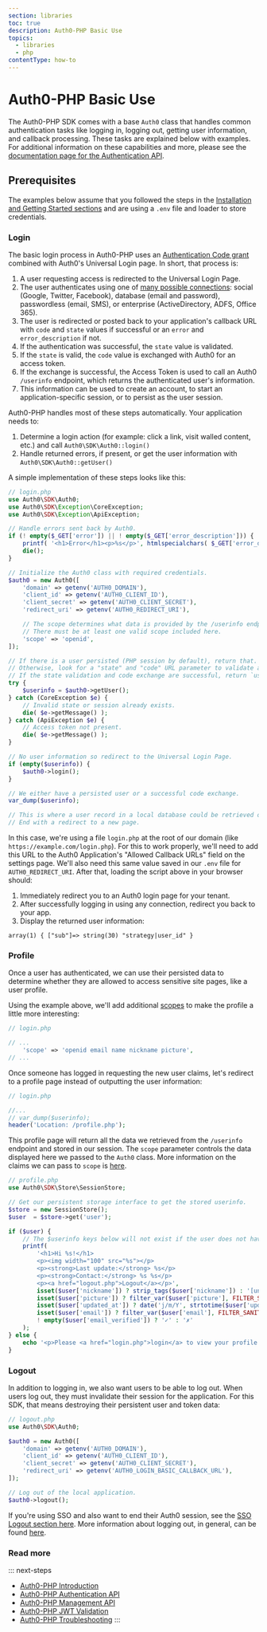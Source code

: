 ```yaml
---
section: libraries
toc: true
description: Auth0-PHP Basic Use
topics:
  - libraries
  - php
contentType: how-to
---
```


# Auth0-PHP Basic Use

The Auth0-PHP SDK comes with a base `Auth0` class that handles common authentication tasks like logging in, logging out, getting user information, and callback processing. These tasks are explained below with examples. For additional information on these capabilities and more, please see the [documentation page for the Authentication API](/libraries/auth0-php/authentication-api).

## Prerequisites

The examples below assume that you followed the steps in the [Installation and Getting Started sections](/libraries/auth0-php#installation) and are using a `.env` file and loader to store credentials.

### Login

The basic login process in Auth0-PHP uses an [Authentication Code grant](/api-auth/tutorials/authorization-code-grant) combined with Auth0's Universal Login page. In short, that process is:

1. A user requesting access is redirected to the Universal Login Page.
2. The user authenticates using one of [many possible connections](https://auth0.com/docs/identityproviders): social (Google, Twitter, Facebook), database (email and password), passwordless (email, SMS), or enterprise (ActiveDirectory, ADFS, Office 365).
3. The user is redirected or posted back to your application's callback URL with `code` and `state` values if successful or an `error` and `error_description` if not.
4. If the authentication was successful, the `state` value is validated.
5. If the `state` is valid, the `code` value is exchanged with Auth0 for an access token.
6. If the exchange is successful, the Access Token is used to call an Auth0 `/userinfo` endpoint, which returns the authenticated user's information.
7. This information can be used to create an account, to start an application-specific session, or to persist as the user session.

Auth0-PHP handles most of these steps automatically. Your application needs to:

1. Determine a login action (for example: click a link, visit walled content, etc.) and call  `Auth0\SDK\Auth0::login()`
2. Handle returned errors, if present, or get the user information with `Auth0\SDK\Auth0::getUser()`

A simple implementation of these steps looks like this:

```php
// login.php
use Auth0\SDK\Auth0;
use Auth0\SDK\Exception\CoreException;
use Auth0\SDK\Exception\ApiException;

// Handle errors sent back by Auth0.
if (! empty($_GET['error']) || ! empty($_GET['error_description'])) {
    printf( '<h1>Error</h1><p>%s</p>', htmlspecialchars( $_GET['error_description'] ) );
    die();
}

// Initialize the Auth0 class with required credentials.
$auth0 = new Auth0([
    'domain' => getenv('AUTH0_DOMAIN'),
    'client_id' => getenv('AUTH0_CLIENT_ID'),
    'client_secret' => getenv('AUTH0_CLIENT_SECRET'),
    'redirect_uri' => getenv('AUTH0_REDIRECT_URI'),

    // The scope determines what data is provided by the /userinfo endpoint.
    // There must be at least one valid scope included here.
    'scope' => 'openid',
]);

// If there is a user persisted (PHP session by default), return that.
// Otherwise, look for a "state" and "code" URL parameter to validate and exchange.
// If the state validation and code exchange are successful, return `userinfo`.
try {
    $userinfo = $auth0->getUser();
} catch (CoreException $e) {
    // Invalid state or session already exists.
    die( $e->getMessage() );
} catch (ApiException $e) {
    // Access token not present.
    die( $e->getMessage() );
}

// No user information so redirect to the Universal Login Page.
if (empty($userinfo)) {
    $auth0->login();
}

// We either have a persisted user or a successful code exchange.
var_dump($userinfo);

// This is where a user record in a local database could be retrieved or created.
// End with a redirect to a new page.
```

In this case, we're using a file `login.php` at the root of our domain (like `https://example.com/login.php`). For this to work properly, we'll need to add this URL to the Auth0 Application's "Allowed Callback URLs" field on the settings page. We'll also need this same value saved in our `.env` file for `AUTH0_REDIRECT_URI`. After that, loading the script above in your browser should:

1. Immediately redirect you to an Auth0 login page for your tenant.
2. After successfully logging in using any connection, redirect you back to your app.
3. Display the returned user information:

```
array(1) { ["sub"]=> string(30) "strategy|user_id" }
```

### Profile

Once a user has authenticated, we can use their persisted data to determine whether they are allowed to access sensitive site pages, like a user profile.

Using the example above, we'll add additional [scopes](/api-auth/tutorials/adoption/scope-custom-claims) to make the profile a little more interesting:

```php
// login.php

// ...
    'scope' => 'openid email name nickname picture',
// ...
```

Once someone has logged in requesting the new user claims, let's redirect to a profile page instead of outputting the user information:


```php
// login.php

//...
// var_dump($userinfo);
header('Location: /profile.php');
```

This profile page will return all the data we retrieved from the `/userinfo` endpoint and stored in our session. The `scope` parameter controls the data displayed here we passed to the `Auth0` class. More information on the claims we can pass to `scope` is [here](/api-auth/tutorials/adoption/scope-custom-claims).


```php
// profile.php
use Auth0\SDK\Store\SessionStore;

// Get our persistent storage interface to get the stored userinfo.
$store = new SessionStore();
$user  = $store->get('user');

if ($user) {
    // The $userinfo keys below will not exist if the user does not have that data.
    printf(
        '<h1>Hi %s!</h1>
        <p><img width="100" src="%s"></p>
        <p><strong>Last update:</strong> %s</p>
        <p><strong>Contact:</strong> %s %s</p>
        <p><a href="logout.php">Logout</a></p>',
        isset($user['nickname']) ? strip_tags($user['nickname']) : '[unknown]',
        isset($user['picture']) ? filter_var($user['picture'], FILTER_SANITIZE_URL) : 'https://gravatar.com/avatar/',
        isset($user['updated_at']) ? date('j/m/Y', strtotime($user['updated_at'])) : '[unknown]',
        isset($user['email']) ? filter_var($user['email'], FILTER_SANITIZE_EMAIL) : '[unknown]',
        ! empty($user['email_verified']) ? '✓' : '✗'
    );
} else {
    echo '<p>Please <a href="login.php">login</a> to view your profile.</p>';
}
```

### Logout

In addition to logging in, we also want users to be able to log out. When users log out, they must invalidate their session for the application. For this SDK, that means destroying their persistent user and token data:

```php
// logout.php
use Auth0\SDK\Auth0;

$auth0 = new Auth0([
    'domain' => getenv('AUTH0_DOMAIN'),
    'client_id' => getenv('AUTH0_CLIENT_ID'),
    'client_secret' => getenv('AUTH0_CLIENT_SECRET'),
    'redirect_uri' => getenv('AUTH0_LOGIN_BASIC_CALLBACK_URL'),
]);

// Log out of the local application.
$auth0->logout();
```

If you're using SSO and also want to end their Auth0 session, see the [SSO Logout section here](/libraries/auth0-php/authentication-api#sso-logout). More information about logging out, in general, can be found [here](/logout).

### Read more

::: next-steps
* [Auth0-PHP Introduction](/libraries/auth0-php)
* [Auth0-PHP Authentication API](/libraries/auth0-php/authentication-api)
* [Auth0-PHP Management API](/libraries/auth0-php/management-api)
* [Auth0-PHP JWT Validation](/libraries/auth0-php/jwt-validation)
* [Auth0-PHP Troubleshooting](/libraries/auth0-php/troubleshooting)
:::
